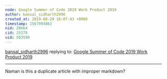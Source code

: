 ```yaml
---
node: Google Summer of Code 2019 Work Product 2019
author: bansal_sidharth2996
created_at: 2019-08-29 16:07:43 +0000
timestamp: 1567094863
nid: 20664
cid: 25378
uid: 503599
---
```




[bansal_sidharth2996](../profile/bansal_sidharth2996) replying to: [Google Summer of Code 2019 Work Product 2019](../notes/namangupta/08-25-2019/google-summer-of-code-2019-work-product-2019)

----
Naman is this a duplicate article with improper markdown?